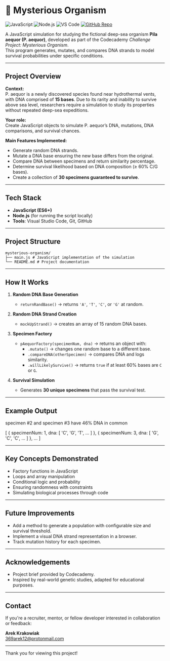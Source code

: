 # 🧬 Mysterious Organism
![JavaScript](https://img.shields.io/badge/JavaScript-ES6%2B-F7DF1E?logo=javascript&logoColor=black&style=flat)
![Node.js](https://img.shields.io/badge/Node.js-Environment-339933?logo=node.js&logoColor=white&style=flat)
![VS Code](https://img.shields.io/badge/VS_Code-Editor-007ACC?logo=visualstudiocode&logoColor=white&style=flat)
[![GitHub Repo](https://img.shields.io/badge/GitHub-Repository-181717?logo=github&logoColor=white&style=flat)](https://github.com/ArekKrak/mysterious-organism)

A JavaScript simulation for studying the fictional deep-sea organism **Pila aequor (P. aequor)**, developed as part of the Codecademy *Challenge Project: Mysterious Organism*.  
This program generates, mutates, and compares DNA strands to model survival probabilities under specific conditions.

---

## Project Overview

**Context:**  
P. aequor is a newly discovered species found near hydrothermal vents, with DNA comprised of **15 bases**. Due to its rarity and inability to survive above sea level, researchers require a simulation to study its properties without repeated deep-sea expeditions.

**Your role:**  
Create JavaScript objects to simulate P. aequor’s DNA, mutations, DNA comparisons, and survival chances.

**Main Features Implemented:**
- Generate random DNA strands.
- Mutate a DNA base ensuring the new base differs from the original.
- Compare DNA between specimens and return similarity percentage.
- Determine survival likelihood based on DNA composition (≥ 60% C/G bases).
- Create a collection of **30 specimens guaranteed to survive**.

---

## Tech Stack

- **JavaScript (ES6+)**
- **Node.js** (for running the script locally)
- **Tools**: Visual Studio Code, Git, GitHub

---

## Project Structure

```
mysterious-organism/
├── main.js # JavaScript implementation of the simulation
└── README.md # Project documentation
```

---

## How It Works

1. **Random DNA Base Generation**  
   - `returnRandBase()` → returns `'A'`, `'T'`, `'C'`, or `'G'` at random.

2. **Random DNA Strand Creation**  
   - `mockUpStrand()` → creates an array of 15 random DNA bases.

3. **Specimen Factory**  
   - `pAequorFactory(specimenNum, dna)` → returns an object with:
     - `.mutate()` → changes one random base to a different base.
     - `.compareDNA(otherSpecimen)` → compares DNA and logs similarity.
     - `.willLikelySurvive()` → returns `true` if at least 60% bases are `C` or `G`.

4. **Survival Simulation**  
   - Generates **30 unique specimens** that pass the survival test.

---

## Example Output

specimen #2 and specimen #3 have 46% DNA in common

[
  { specimenNum: 1, dna: [ 'C', 'G', 'T', ... ] },
  { specimenNum: 3, dna: [ 'G', 'C', 'C', ... ] },
  ...
]

---

## Key Concepts Demonstrated

- Factory functions in JavaScript
- Loops and array manipulation
- Conditional logic and probability
- Ensuring randomness with constraints
- Simulating biological processes through code

---

## Future Improvements

- Add a method to generate a population with configurable size and survival threshold.
- Implement a visual DNA strand representation in a browser.
- Track mutation history for each specimen.

---

## Acknowledgements

- Project brief provided by Codecademy.
- Inspired by real-world genetic studies, adapted for educational purposes.

---

## Contact
If you're a recruiter, mentor, or fellow developer interested in collaboration or feedback:

**Arek Krakowiak**  
[369arek12@protonmail.com](mailto:369arek12@protonmail.com)

---

Thank you for viewing this project!

